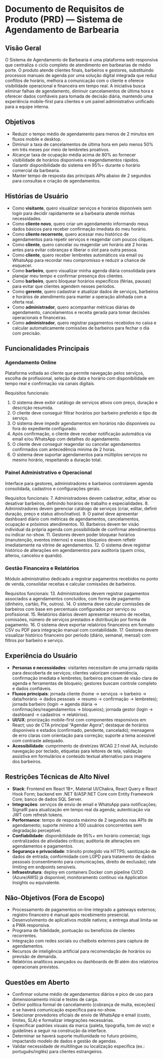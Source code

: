 # Documento de Requisitos de Produto (PRD) — Sistema de Agendamento de Barbearia

## Visão Geral

O Sistema de Agendamento de Barbearia é uma plataforma web responsiva que centraliza o ciclo completo de atendimento em barbearias de médio porte. O produto atende clientes finais, barbeiros e gestores, substituindo processos manuais de agenda por uma solução digital integrada que reduz conflitos de horário, melhora a comunicação com o cliente e oferece visibilidade operacional e financeira em tempo real. A iniciativa busca eliminar falhas de agendamento, diminuir cancelamentos de última hora e oferecer dados confiáveis para tomada de decisão diária, mantendo uma experiência mobile-first para clientes e um painel administrativo unificado para a equipe interna.

## Objetivos

- Reduzir o tempo médio de agendamento para menos de 2 minutos em fluxos mobile e desktop.
- Diminuir a taxa de cancelamentos de última hora em pelo menos 50% em três meses por meio de lembretes proativos.
- Alcançar taxa de ocupação média acima de 80% ao fornecer visibilidade de horários disponíveis e reagendamentos rápidos.
- Garantir disponibilidade do sistema em 95%+ durante o horário comercial da barbearia.
- Manter tempo de resposta das principais APIs abaixo de 2 segundos para consultas e criação de agendamentos.

## Histórias de Usuário

- Como **visitante**, quero visualizar serviços e horários disponíveis sem login para decidir rapidamente se a barbearia atende minhas necessidades.
- Como **cliente novo**, quero criar um agendamento informando meus dados básicos para receber confirmação imediata do meu horário.
- Como **cliente recorrente**, quero acessar meu histórico de agendamentos para repetir serviços e reagendar com poucos cliques.
- Como **cliente**, quero cancelar ou reagendar um horário até 2 horas antes para evitar cobranças e liberar o slot para outra pessoa.
- Como **cliente**, quero receber lembretes automáticos via email ou WhatsApp para recordar meu compromisso e reduzir a chance de esquecer.
- Como **barbeiro**, quero visualizar minha agenda diária consolidada para planejar meu tempo e confirmar presença dos clientes.
- Como **barbeiro**, quero bloquear horários específicos (férias, pausas) para evitar que clientes agendem nesses períodos.
- Como **gerente**, quero cadastrar e atualizar dados de serviços, barbeiros e horários de atendimento para manter a operação alinhada com a oferta real.
- Como **administrador**, quero acompanhar métricas diárias de agendamento, cancelamentos e receita gerada para tomar decisões operacionais e financeiras.
- Como **administrador**, quero registrar pagamentos recebidos no caixa e calcular automaticamente comissões de barbeiros para fechar o dia com precisão.

## Funcionalidades Principais

### Agendamento Online

Plataforma voltada ao cliente que permite navegação pelos serviços, escolha de profissional, seleção de data e horário com disponibilidade em tempo real e confirmação via canais digitais.

Requisitos funcionais:
1. O sistema deve exibir catálogo de serviços ativos com preço, duração e descrição resumida.
2. O cliente deve conseguir filtrar horários por barbeiro preferido e tipo de serviço.
3. O sistema deve impedir agendamentos em horários não disponíveis ou fora do expediente configurado.
4. Após confirmação, o cliente deve receber notificação automática via email e/ou WhatsApp com detalhes do agendamento.
5. O cliente deve conseguir reagendar ou cancelar agendamentos confirmados com antecedência mínima de 2 horas.
6. O sistema deve suportar agendamentos para múltiplos serviços no mesmo horário, respeitando a duração total.

### Painel Administrativo e Operacional

Interface para gestores, administradores e barbeiros controlarem agenda consolidada, cadastros e configurações gerais.

Requisitos funcionais:
7. Administradores devem cadastrar, editar, ativar ou desativar barbeiros, definindo horários de trabalho e especialidades.
8. Administradores devem gerenciar catálogo de serviços (criar, editar, definir duração, preço e status ativo/inativo).
9. O painel deve apresentar dashboard diário com métricas de agendamentos, cancelamentos, ocupação e próximos atendimentos.
10. Barbeiros devem ter visão individual da própria agenda com possibilidade de confirmar atendimentos ou indicar no-show.
11. Gestores devem poder bloquear horários (manutenção, eventos internos) e esses bloqueios devem refletir imediatamente na vitrine de agendamentos.
12. O sistema deve registrar histórico de alterações em agendamentos para auditoria (quem criou, alterou, cancelou e quando).

### Gestão Financeira e Relatórios

Módulo administrativo dedicado a registrar pagamentos recebidos no ponto de venda, consolidar receitas e calcular comissões de barbeiros.

Requisitos funcionais:
13. Administradores devem registrar pagamentos associados a agendamentos concluídos, com forma de pagamento (dinheiro, cartão, Pix, outros).
14. O sistema deve calcular comissões de barbeiros com base em percentuais configurados por serviço ou profissional.
15. Relatórios diários devem apresentar resumo de receitas, comissões, número de serviços prestados e distribuição por forma de pagamento.
16. O sistema deve exportar relatórios financeiros em formato CSV ou PDF para integração manual com contabilidade.
17. Gestores devem visualizar histórico financeiro por período (diário, semanal, mensal) com filtros por barbeiro e serviço.

## Experiência do Usuário

- **Personas e necessidades**: visitantes necessitam de uma jornada rápida para descoberta de serviços; clientes valorizam conveniência, confirmação imediata e lembretes; barbeiros precisam de visão clara de agenda e ferramentas de bloqueio; gestores buscam controle completo e dados confiáveis.
- **Fluxos principais**: jornada cliente (home → serviços → barbeiro → data/horário → dados pessoais → resumo → confirmação → lembretes); jornada barbeiro (login → agenda diária → confirmações/reagendamentos → bloqueios); jornada gestor (login → dashboard → cadastros → relatórios).
- **UI/UX**: priorização mobile-first com componentes responsivos em React; uso de CTA principal “Agendar Agora”; destaque de horários disponíveis e estados (confirmado, pendente, cancelado); mensagens de erro claras com orientação para correção; suporte a tema acessível com contraste adequado.
- **Acessibilidade**: cumprimento de diretrizes WCAG 2.1 nível AA, incluindo navegação por teclado, etiquetas para leitores de tela, validação assistiva em formulários e conteúdo textual alternativo para imagens dos barbeiros.

## Restrições Técnicas de Alto Nível

- **Stack**: Frontend em React 18+, Material UI/Chakra, React Query e React Hook Form; backend em .NET 8/ASP.NET Core com Entity Framework Core; banco de dados SQL Server.
- **Integrações**: serviços de envio de email e WhatsApp para notificações; SignalR para atualização em tempo real da agenda; autenticação via JWT com refresh tokens.
- **Performance**: tempo de resposta máximo de 2 segundos nas APIs de agendamento; suporte mínimo a 100 usuários concorrentes sem degradação perceptível.
- **Confiabilidade**: disponibilidade de 95%+ em horário comercial; logs centralizados de atividades críticas; auditoria de alterações em agendamentos e pagamentos.
- **Segurança e privacidade**: trânsito protegido via HTTPS; sanitização de dados de entrada; conformidade com LGPD para tratamento de dados pessoais (consentimento para comunicações, direito de exclusão); rate limiting em endpoints sensíveis.
- **Infraestrutura**: deploy em containers Docker com pipeline CI/CD (Azure/AWS) já disponível; monitoramento contínuo via Application Insights ou equivalente.

## Não-Objetivos (Fora de Escopo)

- Processamento de pagamentos on-line integrado a gateways externos; registro financeiro é manual após recebimento presencial.
- Desenvolvimento de aplicativos mobile nativos; a entrega atual limita-se a PWA responsiva.
- Programa de fidelidade, pontuação ou benefícios de clientes recorrentes.
- Integração com redes sociais ou chatbots externos para captura de agendamentos.
- Recursos de inteligência artificial para recomendação de horários ou previsão de demanda.
- Relatórios analíticos avançados ou dashboards de BI além dos relatórios operacionais previstos.

## Questões em Aberto

- Confirmar volume médio de agendamentos diários e pico de uso para dimensionamento inicial e testes de carga.
- Definir política formal de cancelamento (cobrança de multa, exceções) e se haverá comunicação específica para no-show.
- Selecionar provedores oficiais de envio de WhatsApp e email (custo, limites, SLA) e formalizar integrações necessárias.
- Especificar padrões visuais da marca (paleta, tipografia, tom de voz) e guidelines a seguir na construção da interface.
- Determinar se haverá suporte multiunidade no futuro próximo, impactando modelo de dados e gestão de agendas.
- Validar necessidade de multilíngue ou localização específica (ex.: português/inglês) para clientes estrangeiros.
